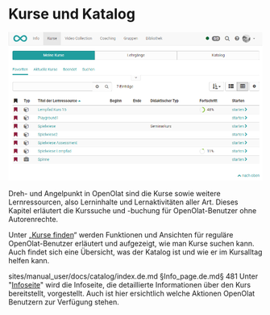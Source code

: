 # Kurse und Katalog

![](assets/Meine_kurse.png)

Dreh- und Angelpunkt in OpenOlat sind die Kurse sowie weitere Lernressourcen,
also Lerninhalte und Lernaktivitäten aller Art. Dieses Kapitel erläutert die
Kurssuche und -buchung für OpenOlat-Benutzer ohne Autorenrechte.

Unter „[Kurse finden](Finding_courses.de.md)“ werden Funktionen und Ansichten für
reguläre OpenOlat-Benutzer erläutert und aufgezeigt, wie man Kurse suchen
kann. Auch findet sich eine Übersicht, was der Katalog ist und wie er im
Kursalltag helfen kann.


sites/manual_user/docs/catalog/index.de.md §Info_page.de.md§ 481
Unter "[Infoseite](Info_page.de.md)" wird die Infoseite, die detaillierte
Informationen über den Kurs bereitstellt, vorgestellt. Auch ist hier
ersichtlich welche Aktionen OpenOlat Benutzern zur Verfügung stehen.

